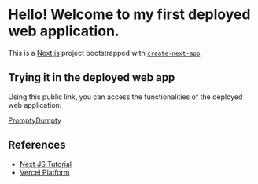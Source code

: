 # Hello! Welcome to my first deployed web application.

This is a [Next.js](https://nextjs.org/) project bootstrapped with [`create-next-app`](https://github.com/vercel/next.js/tree/canary/packages/create-next-app).

## Trying it in the deployed web app

Using this public link, you can access the functionalities of the deployed web application:

[PromptyDumpty](https://my-first-deployed-web-app-self.vercel.app/?fbclid=IwZXh0bgNhZW0CMTAAAR0UYbIoNPEhkAUv_z07ih5IzsJ_ps8f0yLkJBPgfBy-C31TDkYyxLBsj1I_aem_AcOg25M4NeF23WAMCthuO0SbtVgKqP2JdO6QHpFC1l8CSc5JlZDGvkgt3gZpjD2AFkI1cZOYSS5S9MzPJIK6kaco)

## References

- [Next JS Tutorial](https://www.youtube.com/watch?v=wm5gMKuwSYk&ab_channel=JavaScriptMastery)
- [Vercel Platform](https://vercel.com/new?utm_medium=default-template&filter=next.js&utm_source=create-next-app&utm_campaign=create-next-app-readme)
